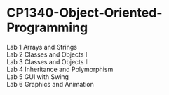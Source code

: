 # CP1340-Object-Oriented-Programming

Lab 1 Arrays and Strings  
Lab 2 Classes and Objects I  
Lab 3 Classes and Objects II  
Lab 4 Inheritance and Polymorphism  
Lab 5 GUI with Swing  
Lab 6 Graphics and Animation
